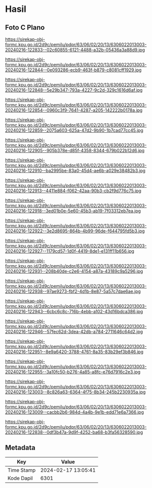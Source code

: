 # Hasil

## Foto C Plano

https://sirekap-obj-formc.kpu.go.id/2d9c/pemilu/pdpr/63/06/02/20/13/6306022013003-20240216-122833--02c60855-6121-4488-a32b-05436a3a88d9.jpg

https://sirekap-obj-formc.kpu.go.id/2d9c/pemilu/pdpr/63/06/02/20/13/6306022013003-20240216-122844--0e093286-ecb9-463f-b879-c8081cff1929.jpg

https://sirekap-obj-formc.kpu.go.id/2d9c/pemilu/pdpr/63/06/02/20/13/6306022013003-20240216-122848--5e29b347-793a-4227-9c2d-329c1616d6af.jpg

https://sirekap-obj-formc.kpu.go.id/2d9c/pemilu/pdpr/63/06/02/20/13/6306022013003-20240216-122854--0960c3f9-7641-4287-a205-142222b0178a.jpg

https://sirekap-obj-formc.kpu.go.id/2d9c/pemilu/pdpr/63/06/02/20/13/6306022013003-20240216-122859--2075a603-625a-47d2-9b90-1b7cad77cc45.jpg

https://sirekap-obj-formc.kpu.go.id/2d9c/pemilu/pdpr/63/06/02/20/13/6306022013003-20240216-122905--905b378e-d85f-4358-8344-679b022b12d6.jpg

https://sirekap-obj-formc.kpu.go.id/2d9c/pemilu/pdpr/63/06/02/20/13/6306022013003-20240216-122910--ba2995be-83a0-45d4-ae6b-a029e38482b3.jpg

https://sirekap-obj-formc.kpu.go.id/2d9c/pemilu/pdpr/63/06/02/20/13/6306022013003-20240216-122913--4411e884-f062-42aa-90b3-cb2f9d776c75.jpg

https://sirekap-obj-formc.kpu.go.id/2d9c/pemilu/pdpr/63/06/02/20/13/6306022013003-20240216-122918--3ed01b0e-5e60-45b3-ab19-7f03312eb7ea.jpg

https://sirekap-obj-formc.kpu.go.id/2d9c/pemilu/pdpr/63/06/02/20/13/6306022013003-20240216-122922--3e2d8695-864b-4b99-96de-f644795fd5b3.jpg

https://sirekap-obj-formc.kpu.go.id/2d9c/pemilu/pdpr/63/06/02/20/13/6306022013003-20240216-122927--1179cd57-1d0f-4419-8de1-e131ff11b656.jpg

https://sirekap-obj-formc.kpu.go.id/2d9c/pemilu/pdpr/63/06/02/20/13/6306022013003-20240216-122931--208b40de-c2e6-4154-a87a-43189c9a5296.jpg

https://sirekap-obj-formc.kpu.go.id/2d9c/pemilu/pdpr/63/06/02/20/13/6306022013003-20240216-122938--97ae9273-fbf2-4d1b-8e87-5a57c7dae6ae.jpg

https://sirekap-obj-formc.kpu.go.id/2d9c/pemilu/pdpr/63/06/02/20/13/6306022013003-20240216-122943--6cbc6c8c-716b-4ebb-a102-43d16bdca386.jpg

https://sirekap-obj-formc.kpu.go.id/2d9c/pemilu/pdpr/63/06/02/20/13/6306022013003-20240216-122946--57fec62d-3dea-42db-a784-2711646c64d2.jpg

https://sirekap-obj-formc.kpu.go.id/2d9c/pemilu/pdpr/63/06/02/20/13/6306022013003-20240216-122951--8e9a6420-3788-4761-8a35-83b29ef3b846.jpg

https://sirekap-obj-formc.kpu.go.id/2d9c/pemilu/pdpr/63/06/02/20/13/6306022013003-20240216-122955--3a10fc50-b276-4a85-a8fc-e76d7916c2e3.jpg

https://sirekap-obj-formc.kpu.go.id/2d9c/pemilu/pdpr/63/06/02/20/13/6306022013003-20240216-123003--8c826a63-6364-4f75-8b34-245b2230935a.jpg

https://sirekap-obj-formc.kpu.go.id/2d9c/pemilu/pdpr/63/06/02/20/13/6306022013003-20240216-123009--cacbb2b6-984d-4a4b-9e1b-edd71e6a7366.jpg

https://sirekap-obj-formc.kpu.go.id/2d9c/pemilu/pdpr/63/06/02/20/13/6306022013003-20240216-122838--0df3b47a-9d9f-4252-ba68-b3fa56328590.jpg


## Metadata

| Key        | Value               |
| ---------- | ------------------- |
| Time Stamp | 2024-02-17 13:05:41 |
| Kode Dapil | 6301                |



